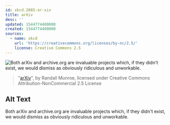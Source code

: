 ```yaml
---
id: xkcd.2085-ar-xiv
title: arXiv
desc: ''
updated: 1544774400000
created: 1544774400000
sources:
  - name: xkcd
    url: 'https://creativecommons.org/licenses/by-nc/2.5/'
    license: Creative Commons 2.5
---
```

![Both arXiv and archive.org are invaluable projects which, if they didn't exist, we would dismiss as obviously ridiculous and unworkable.](https://imgs.xkcd.com/comics/arxiv.png)
> "[arXiv](https://xkcd.com/2085/)", by Randall Munroe, licensed under Creative Commons Attribution-NonCommercial 2.5 License

## Alt Text
Both arXiv and archive.org are invaluable projects which, if they didn't exist, we would dismiss as obviously ridiculous and unworkable.
